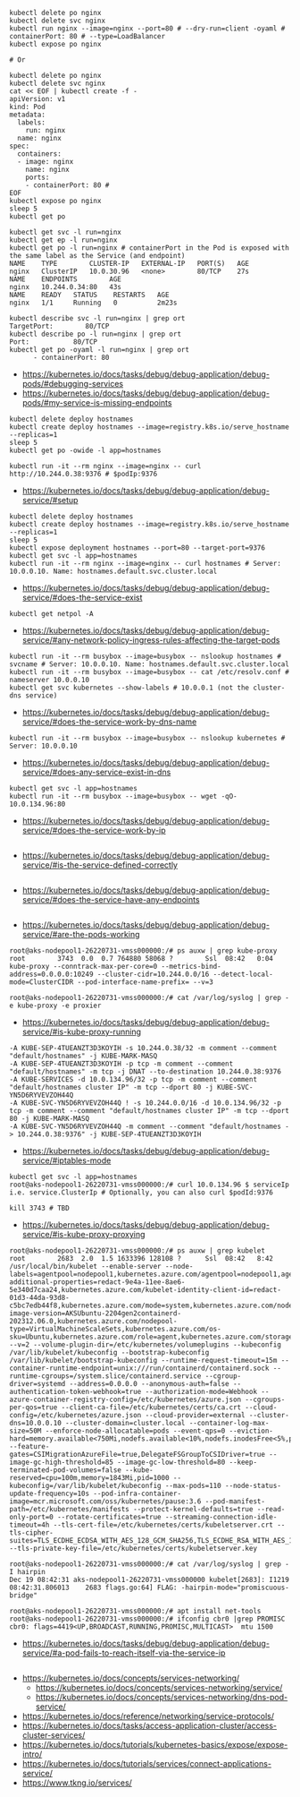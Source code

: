 ```
kubectl delete po nginx
kubectl delete svc nginx
kubectl run nginx --image=nginx --port=80 # --dry-run=client -oyaml # containerPort: 80 # --type=LoadBalancer
kubectl expose po nginx

# Or

kubectl delete po nginx
kubectl delete svc nginx
cat << EOF | kubectl create -f -
apiVersion: v1
kind: Pod
metadata:
  labels:
    run: nginx
  name: nginx
spec:
  containers:
  - image: nginx
    name: nginx
    ports:
    - containerPort: 80 #
EOF
kubectl expose po nginx
sleep 5
kubectl get po
```

```
kubectl get svc -l run=nginx
kubectl get ep -l run=nginx
kubectl get po -l run=nginx # containerPort in the Pod is exposed with the same label as the Service (and endpoint)
NAME    TYPE        CLUSTER-IP   EXTERNAL-IP   PORT(S)   AGE
nginx   ClusterIP   10.0.30.96   <none>        80/TCP    27s
NAME    ENDPOINTS        AGE
nginx   10.244.0.34:80   43s
NAME    READY   STATUS    RESTARTS   AGE
nginx   1/1     Running   0          2m23s

kubectl describe svc -l run=nginx | grep ort
TargetPort:        80/TCP
kubectl describe po -l run=nginx | grep ort
Port:           80/TCP
kubectl get po -oyaml -l run=nginx | grep ort
      - containerPort: 80
```

- https://kubernetes.io/docs/tasks/debug/debug-application/debug-pods/#debugging-services
- https://kubernetes.io/docs/tasks/debug/debug-application/debug-pods/#my-service-is-missing-endpoints

```
kubectl delete deploy hostnames
kubectl create deploy hostnames --image=registry.k8s.io/serve_hostname --replicas=1
sleep 5
kubectl get po -owide -l app=hostnames

kubectl run -it --rm nginx --image=nginx -- curl http://10.244.0.38:9376 # $podIp:9376
```

- https://kubernetes.io/docs/tasks/debug/debug-application/debug-service/#setup

```
kubectl delete deploy hostnames
kubectl create deploy hostnames --image=registry.k8s.io/serve_hostname --replicas=1
sleep 5
kubectl expose deployment hostnames --port=80 --target-port=9376
kubectl get svc -l app=hostnames
kubectl run -it --rm nginx --image=nginx -- curl hostnames # Server: 10.0.0.10. Name: hostnames.default.svc.cluster.local
```

- https://kubernetes.io/docs/tasks/debug/debug-application/debug-service/#does-the-service-exist

```
kubectl get netpol -A
```

- https://kubernetes.io/docs/tasks/debug/debug-application/debug-service/#any-network-policy-ingress-rules-affecting-the-target-pods

```
kubectl run -it --rm busybox --image=busybox -- nslookup hostnames # svcname # Server: 10.0.0.10. Name: hostnames.default.svc.cluster.local
kubectl run -it --rm busybox --image=busybox -- cat /etc/resolv.conf # nameserver 10.0.0.10
kubectl get svc kubernetes --show-labels # 10.0.0.1 (not the cluster-dns service)
```

- https://kubernetes.io/docs/tasks/debug/debug-application/debug-service/#does-the-service-work-by-dns-name

```
kubectl run -it --rm busybox --image=busybox -- nslookup kubernetes # Server: 10.0.0.10
```

- https://kubernetes.io/docs/tasks/debug/debug-application/debug-service/#does-any-service-exist-in-dns

```
kubectl get svc -l app=hostnames
kubectl run -it --rm busybox --image=busybox -- wget -qO- 10.0.134.96:80
```

- https://kubernetes.io/docs/tasks/debug/debug-application/debug-service/#does-the-service-work-by-ip

```
```

- https://kubernetes.io/docs/tasks/debug/debug-application/debug-service/#is-the-service-defined-correctly

```
```

- https://kubernetes.io/docs/tasks/debug/debug-application/debug-service/#does-the-service-have-any-endpoints

```
```

- https://kubernetes.io/docs/tasks/debug/debug-application/debug-service/#are-the-pods-working

```
root@aks-nodepool1-26220731-vmss000000:/# ps auxw | grep kube-proxy
root        3743  0.0  0.7 764880 58068 ?        Ssl  08:42   0:04 kube-proxy --conntrack-max-per-core=0 --metrics-bind-address=0.0.0.0:10249 --cluster-cidr=10.244.0.0/16 --detect-local-mode=ClusterCIDR --pod-interface-name-prefix= --v=3

root@aks-nodepool1-26220731-vmss000000:/# cat /var/log/syslog | grep -e kube-proxy -e proxier
```

- https://kubernetes.io/docs/tasks/debug/debug-application/debug-service/#is-kube-proxy-running

```
-A KUBE-SEP-4TUEANZT3D3KOYIH -s 10.244.0.38/32 -m comment --comment "default/hostnames" -j KUBE-MARK-MASQ
-A KUBE-SEP-4TUEANZT3D3KOYIH -p tcp -m comment --comment "default/hostnames" -m tcp -j DNAT --to-destination 10.244.0.38:9376
-A KUBE-SERVICES -d 10.0.134.96/32 -p tcp -m comment --comment "default/hostnames cluster IP" -m tcp --dport 80 -j KUBE-SVC-YN5D6RYVEVZOH44Q
-A KUBE-SVC-YN5D6RYVEVZOH44Q ! -s 10.244.0.0/16 -d 10.0.134.96/32 -p tcp -m comment --comment "default/hostnames cluster IP" -m tcp --dport 80 -j KUBE-MARK-MASQ
-A KUBE-SVC-YN5D6RYVEVZOH44Q -m comment --comment "default/hostnames -> 10.244.0.38:9376" -j KUBE-SEP-4TUEANZT3D3KOYIH
```

- https://kubernetes.io/docs/tasks/debug/debug-application/debug-service/#iptables-mode

```
kubectl get svc -l app=hostnames
root@aks-nodepool1-26220731-vmss000000:/# curl 10.0.134.96 $ serviceIp i.e. service.ClusterIp # Optionally, you can also curl $podId:9376

kill 3743 # TBD
```

- https://kubernetes.io/docs/tasks/debug/debug-application/debug-service/#is-kube-proxy-proxying

```
root@aks-nodepool1-26220731-vmss000000:/# ps auxw | grep kubelet
root        2683  2.0  1.5 1633396 128108 ?      Ssl  08:42   8:42 /usr/local/bin/kubelet --enable-server --node-labels=agentpool=nodepool1,kubernetes.azure.com/agentpool=nodepool1,agentpool=nodepool1,kubernetes.azure.com/agentpool=nodepool1,kubernetes.azure.com/cluster=MC_rg_aks_swedencentral,kubernetes.azure.com/consolidated-additional-properties=redact-9e4a-11ee-8ae6-5e340d7caa24,kubernetes.azure.com/kubelet-identity-client-id=redact-01d3-44da-93d8-c5bc7edb44f8,kubernetes.azure.com/mode=system,kubernetes.azure.com/node-image-version=AKSUbuntu-2204gen2containerd-202312.06.0,kubernetes.azure.com/nodepool-type=VirtualMachineScaleSets,kubernetes.azure.com/os-sku=Ubuntu,kubernetes.azure.com/role=agent,kubernetes.azure.com/storageprofile=managed,kubernetes.azure.com/storagetier=Premium_LRS,storageprofile=managed,storagetier=Premium_LRS --v=2 --volume-plugin-dir=/etc/kubernetes/volumeplugins --kubeconfig /var/lib/kubelet/kubeconfig --bootstrap-kubeconfig /var/lib/kubelet/bootstrap-kubeconfig --runtime-request-timeout=15m --container-runtime-endpoint=unix:///run/containerd/containerd.sock --runtime-cgroups=/system.slice/containerd.service --cgroup-driver=systemd --address=0.0.0.0 --anonymous-auth=false --authentication-token-webhook=true --authorization-mode=Webhook --azure-container-registry-config=/etc/kubernetes/azure.json --cgroups-per-qos=true --client-ca-file=/etc/kubernetes/certs/ca.crt --cloud-config=/etc/kubernetes/azure.json --cloud-provider=external --cluster-dns=10.0.0.10 --cluster-domain=cluster.local --container-log-max-size=50M --enforce-node-allocatable=pods --event-qps=0 --eviction-hard=memory.available<750Mi,nodefs.available<10%,nodefs.inodesFree<5%,pid.available<2000 --feature-gates=CSIMigrationAzureFile=true,DelegateFSGroupToCSIDriver=true --image-gc-high-threshold=85 --image-gc-low-threshold=80 --keep-terminated-pod-volumes=false --kube-reserved=cpu=100m,memory=1843Mi,pid=1000 --kubeconfig=/var/lib/kubelet/kubeconfig --max-pods=110 --node-status-update-frequency=10s --pod-infra-container-image=mcr.microsoft.com/oss/kubernetes/pause:3.6 --pod-manifest-path=/etc/kubernetes/manifests --protect-kernel-defaults=true --read-only-port=0 --rotate-certificates=true --streaming-connection-idle-timeout=4h --tls-cert-file=/etc/kubernetes/certs/kubeletserver.crt --tls-cipher-suites=TLS_ECDHE_ECDSA_WITH_AES_128_GCM_SHA256,TLS_ECDHE_RSA_WITH_AES_128_GCM_SHA256,TLS_ECDHE_ECDSA_WITH_CHACHA20_POLY1305,TLS_ECDHE_RSA_WITH_AES_256_GCM_SHA384,TLS_ECDHE_RSA_WITH_CHACHA20_POLY1305,TLS_ECDHE_ECDSA_WITH_AES_256_GCM_SHA384,TLS_RSA_WITH_AES_256_GCM_SHA384,TLS_RSA_WITH_AES_128_GCM_SHA256 --tls-private-key-file=/etc/kubernetes/certs/kubeletserver.key

root@aks-nodepool1-26220731-vmss000000:/# cat /var/log/syslog | grep -I hairpin
Dec 19 08:42:31 aks-nodepool1-26220731-vmss000000 kubelet[2683]: I1219 08:42:31.806013    2683 flags.go:64] FLAG: -hairpin-mode="promiscuous-bridge"

root@aks-nodepool1-26220731-vmss000000:/# apt install net-tools
root@aks-nodepool1-26220731-vmss000000:/# ifconfig cbr0 |grep PROMISC
cbr0: flags=4419<UP,BROADCAST,RUNNING,PROMISC,MULTICAST>  mtu 1500
```

- https://kubernetes.io/docs/tasks/debug/debug-application/debug-service/#a-pod-fails-to-reach-itself-via-the-service-ip

```
```

- https://kubernetes.io/docs/concepts/services-networking/
  - https://kubernetes.io/docs/concepts/services-networking/service/
  - https://kubernetes.io/docs/concepts/services-networking/dns-pod-service/
- https://kubernetes.io/docs/reference/networking/service-protocols/
- https://kubernetes.io/docs/tasks/access-application-cluster/access-cluster-services/
- https://kubernetes.io/docs/tutorials/kubernetes-basics/expose/expose-intro/
- https://kubernetes.io/docs/tutorials/services/connect-applications-service/
- https://www.tkng.io/services/
